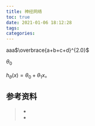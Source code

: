 ```yaml
---
title: 神经网络
toc: true
date: 2021-01-06 18:12:28
tags:
categories:
---
```


aaa$\overbrace{a+b+c+d}^{2.0}$

${\theta_{0}}$

$h_\theta \left( x \right)=\theta_{0}+\theta_{1}x$。

## 参考资料
> - []()
> - []()
